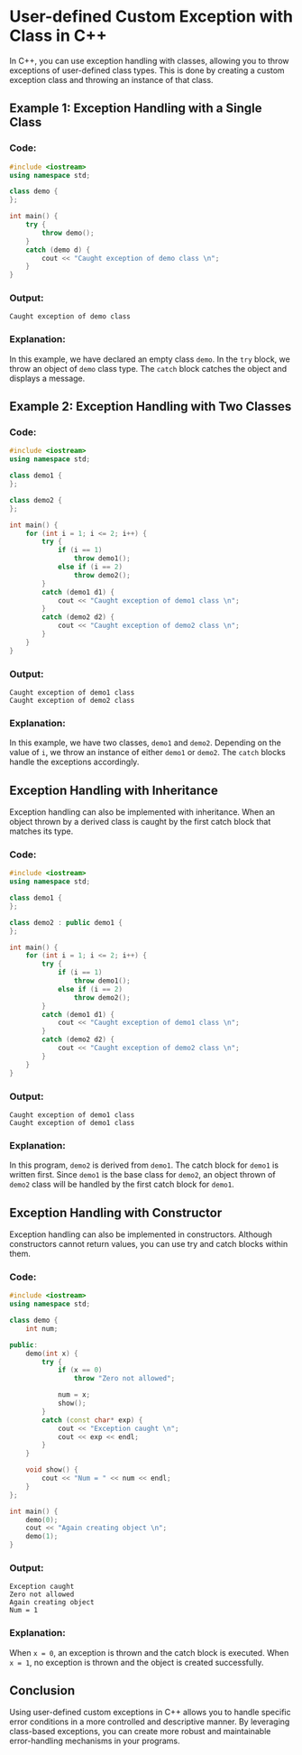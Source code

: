 # User-defined Custom Exception with Class in C++

In C++, you can use exception handling with classes, allowing you to throw exceptions of user-defined class types. This is done by creating a custom exception class and throwing an instance of that class.

## Example 1: Exception Handling with a Single Class

### Code:

```cpp
#include <iostream>
using namespace std;

class demo {
};

int main() {
    try {
        throw demo();
    }
    catch (demo d) {
        cout << "Caught exception of demo class \n";
    }
}
```

### Output:

```
Caught exception of demo class
```

### Explanation:

In this example, we have declared an empty class `demo`. In the `try` block, we throw an object of `demo` class type. The `catch` block catches the object and displays a message.

## Example 2: Exception Handling with Two Classes

### Code:

```cpp
#include <iostream>
using namespace std;

class demo1 {
};

class demo2 {
};

int main() {
    for (int i = 1; i <= 2; i++) {
        try {
            if (i == 1)
                throw demo1();
            else if (i == 2)
                throw demo2();
        }
        catch (demo1 d1) {
            cout << "Caught exception of demo1 class \n";
        }
        catch (demo2 d2) {
            cout << "Caught exception of demo2 class \n";
        }
    }
}
```

### Output:

```
Caught exception of demo1 class
Caught exception of demo2 class
```

### Explanation:

In this example, we have two classes, `demo1` and `demo2`. Depending on the value of `i`, we throw an instance of either `demo1` or `demo2`. The `catch` blocks handle the exceptions accordingly.

## Exception Handling with Inheritance

Exception handling can also be implemented with inheritance. When an object thrown by a derived class is caught by the first catch block that matches its type.

### Code:

```cpp
#include <iostream>
using namespace std;

class demo1 {
};

class demo2 : public demo1 {
};

int main() {
    for (int i = 1; i <= 2; i++) {
        try {
            if (i == 1)
                throw demo1();
            else if (i == 2)
                throw demo2();
        }
        catch (demo1 d1) {
            cout << "Caught exception of demo1 class \n";
        }
        catch (demo2 d2) {
            cout << "Caught exception of demo2 class \n";
        }
    }
}
```

### Output:

```
Caught exception of demo1 class
Caught exception of demo1 class
```

### Explanation:

In this program, `demo2` is derived from `demo1`. The catch block for `demo1` is written first. Since `demo1` is the base class for `demo2`, an object thrown of `demo2` class will be handled by the first catch block for `demo1`.

## Exception Handling with Constructor

Exception handling can also be implemented in constructors. Although constructors cannot return values, you can use try and catch blocks within them.

### Code:

```cpp
#include <iostream>
using namespace std;

class demo {
    int num;

public:
    demo(int x) {
        try {
            if (x == 0)
                throw "Zero not allowed";

            num = x;
            show();
        }
        catch (const char* exp) {
            cout << "Exception caught \n";
            cout << exp << endl;
        }
    }

    void show() {
        cout << "Num = " << num << endl;
    }
};

int main() {
    demo(0);
    cout << "Again creating object \n";
    demo(1);
}
```

### Output:

```
Exception caught
Zero not allowed
Again creating object
Num = 1
```

### Explanation:

When `x = 0`, an exception is thrown and the catch block is executed. When `x = 1`, no exception is thrown and the object is created successfully.

## Conclusion

Using user-defined custom exceptions in C++ allows you to handle specific error conditions in a more controlled and descriptive manner. By leveraging class-based exceptions, you can create more robust and maintainable error-handling mechanisms in your programs.
